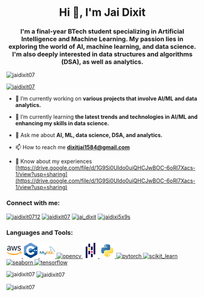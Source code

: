 <h1 align="center">Hi 👋, I'm Jai Dixit</h1>
<h3 align="center">I'm a final-year BTech student specializing in Artificial Intelligence and Machine Learning. My passion lies in exploring the world of AI, machine learning, and data science. I'm also deeply interested in data structures and algorithms (DSA), as well as analytics.</h3>

<p align="left"> <img src="https://komarev.com/ghpvc/?username=jaidixit07&label=Profile%20views&color=0e75b6&style=flat" alt="jaidixit07" /> </p>

<p align="left"> <a href="https://github.com/ryo-ma/github-profile-trophy"><img src="https://github-profile-trophy.vercel.app/?username=jaidixit07" alt="jaidixit07" /></a> </p>

- 🔭 I’m currently working on **various projects that involve AI/ML and data analytics.**

- 🌱 I’m currently learning **the latest trends and technologies in AI/ML and enhancing my skills in data science.**

- 💬 Ask me about **AI, ML, data science, DSA, and analytics.**

- 📫 How to reach me **dixitjai1584@gmail.com**

- 📄 Know about my experiences [https://drive.google.com/file/d/1G9Si0UIdo0uiQHCJwBOC-6oRl7Xacs-1/view?usp=sharing](https://drive.google.com/file/d/1G9Si0UIdo0uiQHCJwBOC-6oRl7Xacs-1/view?usp=sharing)

<h3 align="left">Connect with me:</h3>
<p align="left">
<a href="https://linkedin.com/in/jaidixit0712" target="blank"><img align="center" src="https://raw.githubusercontent.com/rahuldkjain/github-profile-readme-generator/master/src/images/icons/Social/linked-in-alt.svg" alt="jaidixit0712" height="30" width="40" /></a>
<a href="https://kaggle.com/jaidixit07" target="blank"><img align="center" src="https://raw.githubusercontent.com/rahuldkjain/github-profile-readme-generator/master/src/images/icons/Social/kaggle.svg" alt="jaidixit07" height="30" width="40" /></a>
<a href="https://www.leetcode.com/jai_dixit" target="blank"><img align="center" src="https://raw.githubusercontent.com/rahuldkjain/github-profile-readme-generator/master/src/images/icons/Social/leet-code.svg" alt="jai_dixit" height="30" width="40" /></a>
<a href="https://auth.geeksforgeeks.org/user/jaidixi5x9s" target="blank"><img align="center" src="https://raw.githubusercontent.com/rahuldkjain/github-profile-readme-generator/master/src/images/icons/Social/geeks-for-geeks.svg" alt="jaidixi5x9s" height="30" width="40" /></a>
</p>

<h3 align="left">Languages and Tools:</h3>
<p align="left"> <a href="https://aws.amazon.com" target="_blank" rel="noreferrer"> <img src="https://raw.githubusercontent.com/devicons/devicon/master/icons/amazonwebservices/amazonwebservices-original-wordmark.svg" alt="aws" width="40" height="40"/> </a> <a href="https://www.w3schools.com/cpp/" target="_blank" rel="noreferrer"> <img src="https://raw.githubusercontent.com/devicons/devicon/master/icons/cplusplus/cplusplus-original.svg" alt="cplusplus" width="40" height="40"/> </a> <a href="https://www.mysql.com/" target="_blank" rel="noreferrer"> <img src="https://raw.githubusercontent.com/devicons/devicon/master/icons/mysql/mysql-original-wordmark.svg" alt="mysql" width="40" height="40"/> </a> <a href="https://opencv.org/" target="_blank" rel="noreferrer"> <img src="https://www.vectorlogo.zone/logos/opencv/opencv-icon.svg" alt="opencv" width="40" height="40"/> </a> <a href="https://pandas.pydata.org/" target="_blank" rel="noreferrer"> <img src="https://raw.githubusercontent.com/devicons/devicon/2ae2a900d2f041da66e950e4d48052658d850630/icons/pandas/pandas-original.svg" alt="pandas" width="40" height="40"/> </a> <a href="https://www.python.org" target="_blank" rel="noreferrer"> <img src="https://raw.githubusercontent.com/devicons/devicon/master/icons/python/python-original.svg" alt="python" width="40" height="40"/> </a> <a href="https://pytorch.org/" target="_blank" rel="noreferrer"> <img src="https://www.vectorlogo.zone/logos/pytorch/pytorch-icon.svg" alt="pytorch" width="40" height="40"/> </a> <a href="https://scikit-learn.org/" target="_blank" rel="noreferrer"> <img src="https://upload.wikimedia.org/wikipedia/commons/0/05/Scikit_learn_logo_small.svg" alt="scikit_learn" width="40" height="40"/> </a> <a href="https://seaborn.pydata.org/" target="_blank" rel="noreferrer"> <img src="https://seaborn.pydata.org/_images/logo-mark-lightbg.svg" alt="seaborn" width="40" height="40"/> </a> <a href="https://www.tensorflow.org" target="_blank" rel="noreferrer"> <img src="https://www.vectorlogo.zone/logos/tensorflow/tensorflow-icon.svg" alt="tensorflow" width="40" height="40"/> </a> </p>

<p><img align="left" src="https://github-readme-stats.vercel.app/api/top-langs?username=jaidixit07&show_icons=true&locale=en&layout=compact" alt="jaidixit07" /></p>

<p>&nbsp;<img align="center" src="https://github-readme-stats.vercel.app/api?username=jaidixit07&show_icons=true&locale=en" alt="jaidixit07" /></p>

<p><img align="center" src="https://github-readme-streak-stats.herokuapp.com/?user=jaidixit07&" alt="jaidixit07" /></p>
